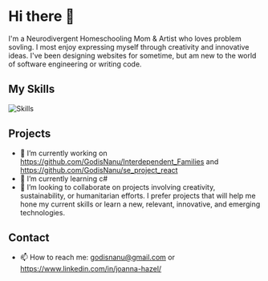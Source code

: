 # Hi there 👋

I'm a Neurodivergent Homeschooling Mom & Artist who loves problem sovling. I most enjoy expressing myself through creativity and innovative ideas. I've been designing websites for sometime, but am new to the world of software engineering or writing code. 

## My Skills
<p>
<img src="https://github-readme-tech-stack.vercel.app/api/cards?title=Skills&lineCount=2&theme=hacker&bg=%23101010&badge=%23222222&border=%23222222&titleColor=%231DDB07&line1=html5%2Chtml5%2C04227b%3Bcss%2Ccss%2C0b88ee%3Bjavascript%2Cjavascript%2Cd6ae1a%3Breact%2Creact%2C0a84e6%3B&line2=node.js%2Cnode.js%2Cece3e3%3Bexpress%2Cexpress%2Ce1e4ea%3Bfigma%2Cfigma%2Cdd08a8%3Bcanva%2Ccanva%2C700de5%3B" alt="Skills" />
</p>

## Projects
- 🔭 I’m currently working on https://github.com/GodisNanu/Interdependent_Families and https://github.com/GodisNanu/se_project_react
- 🌱 I’m currently learning c# 
- 👯 I’m looking to collaborate on projects involving creativity, sustainability, or humanitarian efforts. I prefer projects that will help me hone my current skills or learn a new, relevant, innovative, and emerging technologies.

## Contact
- 📫 How to reach me: godisnanu@gmail.com or https://www.linkedin.com/in/joanna-hazel/

